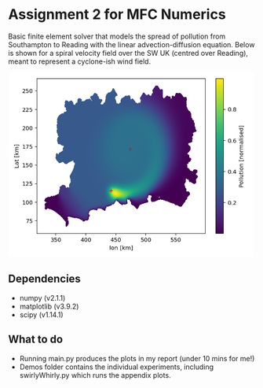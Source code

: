 # Assignment 2 for MFC Numerics
Basic finite element solver that models the spread of pollution from Southampton to Reading with the linear advection-diffusion equation. Below is shown for 
a spiral velocity field over the SW UK (centred over Reading), meant to represent a cyclone-ish wind field.

<img src="Plots/cycloneResults.png" alt="solution" width="500"/>

## Dependencies
* numpy (v2.1.1)
* matplotlib (v3.9.2)
* scipy (v1.14.1)

## What to do
* Running main.py produces the plots in my report (under 10 mins for me!)
* Demos folder contains the individual experiments, including swirlyWhirly.py which runs the appendix plots.